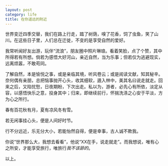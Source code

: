```yaml
---
layout: post
category: life
title: 在你遥远的附近
---
```


世界变迁四季交替，我们在路上行走，踏了树荫，嗅了花香，饲了虫鱼，笑了山川。在这些日子里，人们总在迁徙，不变的是享受自然的爱好。

我常听闻好友出游，玩伴“流浪”，朋友圈中照片琳琅。看着笑脸，点了个赞，其中所得若有所想。倘若为感悟大好河山，亲近自然，当为乐事；但若仅为逃避现实，远离烦嚣，不敢苟同。

了解自然，本是愉悦之事，或是亲临其境，听风卷云；或是阅读文献，知其秘辛。奈何偶有亲朋，总把恼事抛开心头，收其细软，遁入林中，美其名曰说走就走。回来之后，又陷忧愁，日夜期盼，下次出走。私以为，游者，必先心有所依，淡定从容，以感悟快乐之意，投身其中；归来，即继续前行，怀揣洗涤之心安于平淡，方为心之所行。

春有百花秋有月，夏有凉风冬有雪。

若无闲事挂心头，便是人间好时节。

行不分远近，乐无分大小，若能怡然自得，便是幸事，古人诚不欺我。

你说“世界那么大，我想去看看”，他说“XX在手，说走就走”。而我想说，唯有心之所安，才能享受旅行，唯旅行*我不该舔的*。

以上。